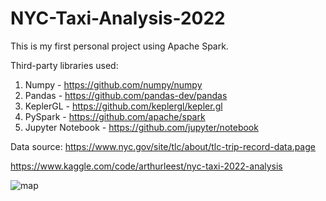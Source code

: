 # NYC-Taxi-Analysis-2022

This is my first personal project using Apache Spark.

Third-party libraries used:
1. Numpy - https://github.com/numpy/numpy
2. Pandas - https://github.com/pandas-dev/pandas
3. KeplerGL - https://github.com/keplergl/kepler.gl
4. PySpark - https://github.com/apache/spark
5. Jupyter Notebook - https://github.com/jupyter/notebook

Data source: https://www.nyc.gov/site/tlc/about/tlc-trip-record-data.page

https://www.kaggle.com/code/arthurleest/nyc-taxi-2022-analysis

![map](https://user-images.githubusercontent.com/56611771/236398980-a64255ab-8067-4850-8e9e-ca506737f989.gif)
